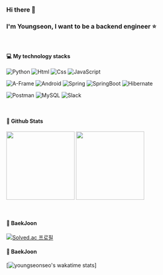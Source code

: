 ### Hi there 👋
### I'm Youngseon, I want to be a backend engineer :star:
</br>

#### :computer: My technology stacks
<p>
    <img alt="Python" src ="https://img.shields.io/badge/Python-3776AB.svg?&style=for-the-badge&logo=Python&logoColor=white"/>
    <img alt="Html" src ="https://img.shields.io/badge/HTML5-E34F26.svg?&style=for-the-badge&logo=HTML5&logoColor=white"/> 
    <img alt="Css" src ="https://img.shields.io/badge/CSS3-1572B6.svg?&style=for-the-badge&logo=CSS3&logoColor=white"/> 
    <img alt="JavaScript" src ="https://img.shields.io/badge/JavaScriipt-F7DF1E.svg?&style=for-the-badge&logo=JavaScript&logoColor=black"/>
</p> 
<p>
    <img alt="A-Frame" src ="https://img.shields.io/badge/AFrame-EF2D5E.svg?&style=for-the-badge&logo=A-Frame&logoColor=white"/> 
    <img alt="Android" src ="https://img.shields.io/badge/Android-3DDC84.svg?&style=for-the-badge&logo=Android&logoColor=black"/>
    <img alt="Spring" src="https://img.shields.io/badge/Spring-6DB33F?style=for-the-badge&logo=Spring&logoColor=white">
    <img alt="SpringBoot" src="https://img.shields.io/badge/SpringBoot-6DB33F?style=for-the-badge&logo=SpringBoot&logoColor=white">
    <img alt="Hibernate" src="https://img.shields.io/badge/Hibernate-59666C?style=for-the-badge&logo=Hibernate&logoColor=white">
</p>
<p>
    <img alt="Postman" src="https://img.shields.io/badge/Postman-FF6C37?style=for-the-badge&logo=Spring&logoColor=white">
    <img alt="MySQL" src="https://img.shields.io/badge/MySQL-4479A1?style=for-the-badge&logo=MySQL&logoColor=white">
    <img alt="Slack" src="https://img.shields.io/badge/Slack-4A154B?style=for-the-badge&logo=Slack&logoColor=white">
</P>
</br>

#### 📕 Github Stats
<p>
  <img height="180em" src="https://github-readme-stats.vercel.app/api?username=youngseonseo&show_icons=true&include_all_commits=true&bg_color=30,e96443,904e95&title_color=fff&text_color=fff">
  <img height="180em" src="https://github-readme-stats.vercel.app/api/top-langs/?username=youngseonseo&layout=compact&bg_color=30,e96443,904e95&title_color=fff&text_color=fff">
</p>
</br>

#### 📙 BaekJoon
[![Solved.ac 프로필](http://mazassumnida.wtf/api/v2/generate_badge?boj=sue000731)](https://solved.ac/sue000731)
</br>

#### 📒 BaekJoon
[![youngseonseo's wakatime stats](https://github-readme-stats.vercel.app/api/wakatime?username=youngseonseo)]
